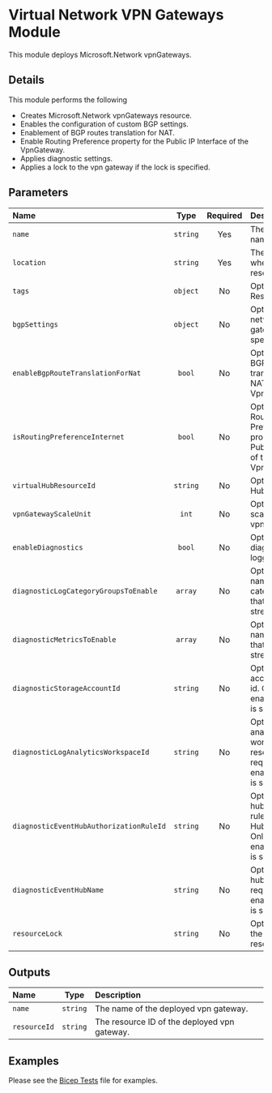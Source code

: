 # Virtual Network VPN Gateways Module

This module deploys Microsoft.Network vpnGateways.

## Details

This module performs the following

- Creates Microsoft.Network vpnGateways resource.
- Enables the configuration of custom BGP settings.
- Enablement of BGP routes translation for NAT.
- Enable Routing Preference property for the Public IP Interface of the VpnGateway.
- Applies diagnostic settings.
- Applies a lock to the vpn gateway if the lock is specified.

## Parameters

| Name                                    | Type     | Required | Description                                                                                                             |
| :-------------------------------------- | :------: | :------: | :---------------------------------------------------------------------------------------------------------------------- |
| `name`                                  | `string` | Yes      | The resource name.                                                                                                      |
| `location`                              | `string` | Yes      | The geo-location where the resource lives.                                                                              |
| `tags`                                  | `object` | No       | Optional. Resource tags.                                                                                                |
| `bgpSettings`                           | `object` | No       | Optional. Local network gateway's BGP speaker settings.                                                                 |
| `enableBgpRouteTranslationForNat`       | `bool`   | No       | Optional. Enable BGP routes translation for NAT on this VpnGateway.                                                     |
| `isRoutingPreferenceInternet`           | `bool`   | No       | Optional. Enable Routing Preference property for the Public IP Interface of the VpnGateway.                             |
| `virtualHubResourceId`                  | `string` | No       | Optional. Virtual Hub resource ID.                                                                                      |
| `vpnGatewayScaleUnit`                   | `int`    | No       | Optional. The scale unit for this vpn gateway.                                                                          |
| `enableDiagnostics`                     | `bool`   | No       | Optional. Enable diagnostic logging.                                                                                    |
| `diagnosticLogCategoryGroupsToEnable`   | `array`  | No       | Optional. The name of log category groups that will be streamed.                                                        |
| `diagnosticMetricsToEnable`             | `array`  | No       | Optional. The name of metrics that will be streamed.                                                                    |
| `diagnosticStorageAccountId`            | `string` | No       | Optional. Storage account resource id. Only required if enableDiagnostics is set to true.                               |
| `diagnosticLogAnalyticsWorkspaceId`     | `string` | No       | Optional. Log analytics workspace resource id. Only required if enableDiagnostics is set to true.                       |
| `diagnosticEventHubAuthorizationRuleId` | `string` | No       | Optional. Event hub authorization rule for the Event Hubs namespace. Only required if enableDiagnostics is set to true. |
| `diagnosticEventHubName`                | `string` | No       | Optional. Event hub name. Only required if enableDiagnostics is set to true.                                            |
| `resourceLock`                          | `string` | No       | Optional. Specify the type of resource lock.                                                                            |

## Outputs

| Name         | Type     | Description                                  |
| :----------- | :------: | :------------------------------------------- |
| `name`       | `string` | The name of the deployed vpn gateway.        |
| `resourceId` | `string` | The resource ID of the deployed vpn gateway. |

## Examples

Please see the [Bicep Tests](test/main.test.bicep) file for examples.